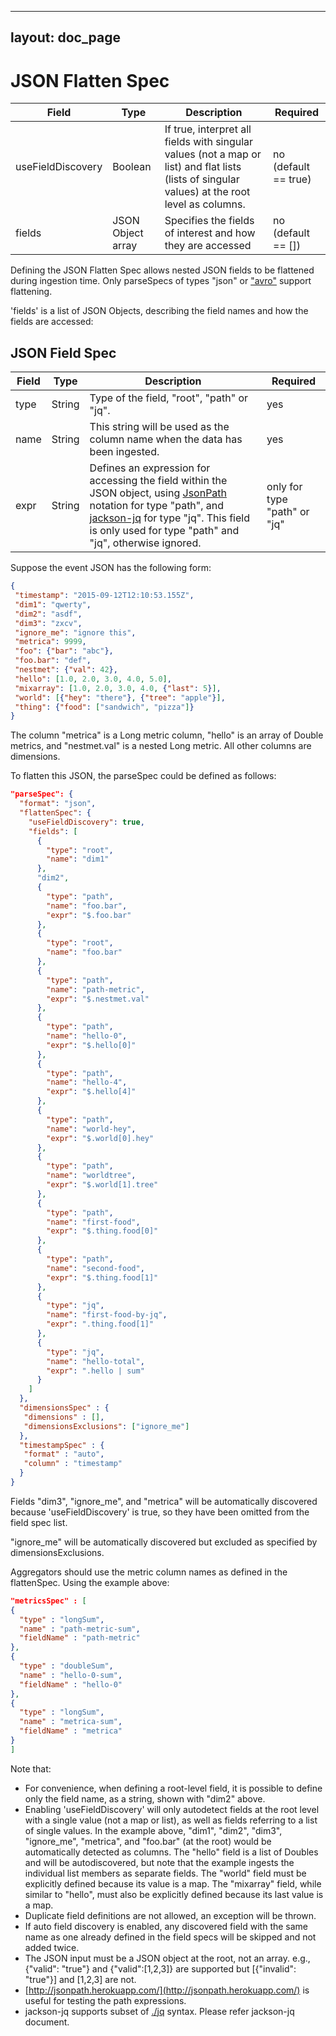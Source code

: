 <!--
  ~ Licensed to the Apache Software Foundation (ASF) under one
  ~ or more contributor license agreements.  See the NOTICE file
  ~ distributed with this work for additional information
  ~ regarding copyright ownership.  The ASF licenses this file
  ~ to you under the Apache License, Version 2.0 (the
  ~ "License"); you may not use this file except in compliance
  ~ with the License.  You may obtain a copy of the License at
  ~
  ~   http://www.apache.org/licenses/LICENSE-2.0
  ~
  ~ Unless required by applicable law or agreed to in writing,
  ~ software distributed under the License is distributed on an
  ~ "AS IS" BASIS, WITHOUT WARRANTIES OR CONDITIONS OF ANY
  ~ KIND, either express or implied.  See the License for the
  ~ specific language governing permissions and limitations
  ~ under the License.
  -->

---
layout: doc_page
---

# JSON Flatten Spec

| Field | Type | Description | Required |
|-------|------|-------------|----------|
| useFieldDiscovery | Boolean | If true, interpret all fields with singular values (not a map or list) and flat lists (lists of singular values) at the root level as columns. | no (default == true) |
| fields | JSON Object array | Specifies the fields of interest and how they are accessed | no (default == []) |

Defining the JSON Flatten Spec allows nested JSON fields to be flattened during ingestion time. Only parseSpecs of types "json" or ["avro"](../development/extensions-core/avro.html) support flattening.

'fields' is a list of JSON Objects, describing the field names and how the fields are accessed:

## JSON Field Spec

| Field | Type | Description | Required |
|-------|------|-------------|----------|
| type | String | Type of the field, "root", "path" or "jq". | yes |
| name | String | This string will be used as the column name when the data has been ingested.  | yes |
| expr | String | Defines an expression for accessing the field within the JSON object, using [JsonPath](https://github.com/jayway/JsonPath) notation for type "path", and [jackson-jq](https://github.com/eiiches/jackson-jq) for type "jq". This field is only used for type "path" and "jq", otherwise ignored. | only for type "path" or "jq" |

Suppose the event JSON has the following form:

```json
{
 "timestamp": "2015-09-12T12:10:53.155Z",
 "dim1": "qwerty",
 "dim2": "asdf",
 "dim3": "zxcv",
 "ignore_me": "ignore this",
 "metrica": 9999,
 "foo": {"bar": "abc"},
 "foo.bar": "def",
 "nestmet": {"val": 42},
 "hello": [1.0, 2.0, 3.0, 4.0, 5.0],
 "mixarray": [1.0, 2.0, 3.0, 4.0, {"last": 5}],
 "world": [{"hey": "there"}, {"tree": "apple"}],
 "thing": {"food": ["sandwich", "pizza"]}
}
```

The column "metrica" is a Long metric column, "hello" is an array of Double metrics, and "nestmet.val" is a nested Long metric. All other columns are dimensions.

To flatten this JSON, the parseSpec could be defined as follows:

```json
"parseSpec": {
  "format": "json",
  "flattenSpec": {
    "useFieldDiscovery": true,
    "fields": [
      {
        "type": "root",
        "name": "dim1"
      },
      "dim2",
      {
        "type": "path",
        "name": "foo.bar",
        "expr": "$.foo.bar"
      },
      {
        "type": "root",
        "name": "foo.bar"
      },
      {
        "type": "path",
        "name": "path-metric",
        "expr": "$.nestmet.val"
      },
      {
        "type": "path",
        "name": "hello-0",
        "expr": "$.hello[0]"
      },
      {
        "type": "path",
        "name": "hello-4",
        "expr": "$.hello[4]"
      },
      {
        "type": "path",
        "name": "world-hey",
        "expr": "$.world[0].hey"
      },
      {
        "type": "path",
        "name": "worldtree",
        "expr": "$.world[1].tree"
      },
      {
        "type": "path",
        "name": "first-food",
        "expr": "$.thing.food[0]"
      },
      {
        "type": "path",
        "name": "second-food",
        "expr": "$.thing.food[1]"
      },
      {
        "type": "jq",
        "name": "first-food-by-jq",
        "expr": ".thing.food[1]"
      },
      {
        "type": "jq",
        "name": "hello-total",
        "expr": ".hello | sum"
      }
    ]
  },
  "dimensionsSpec" : {
   "dimensions" : [],
   "dimensionsExclusions": ["ignore_me"]
  },
  "timestampSpec" : {
   "format" : "auto",
   "column" : "timestamp"
  }
}
```

Fields "dim3", "ignore_me", and "metrica" will be automatically discovered because 'useFieldDiscovery' is true, so they have been omitted from the field spec list.

"ignore_me" will be automatically discovered but excluded as specified by dimensionsExclusions.

Aggregators should use the metric column names as defined in the flattenSpec. Using the example above:

```json
"metricsSpec" : [ 
{
  "type" : "longSum",
  "name" : "path-metric-sum",
  "fieldName" : "path-metric"
}, 
{
  "type" : "doubleSum",
  "name" : "hello-0-sum",
  "fieldName" : "hello-0"
},
{
  "type" : "longSum",
  "name" : "metrica-sum",
  "fieldName" : "metrica"
}
]
```

Note that:

* For convenience, when defining a root-level field, it is possible to define only the field name, as a string, shown with "dim2" above.
* Enabling 'useFieldDiscovery' will only autodetect fields at the root level with a single value (not a map or list), as well as fields referring to a list of single values. In the example above, "dim1", "dim2", "dim3", "ignore_me", "metrica", and "foo.bar" (at the root) would be automatically detected as columns. The "hello" field is a list of Doubles and will be autodiscovered, but note that the example ingests the individual list members as separate fields. The "world" field must be explicitly defined because its value is a map. The "mixarray" field, while similar to "hello", must also be explicitly defined because its last value is a map.  
* Duplicate field definitions are not allowed, an exception will be thrown.
* If auto field discovery is enabled, any discovered field with the same name as one already defined in the field specs will be skipped and not added twice.
* The JSON input must be a JSON object at the root, not an array. e.g., {"valid": "true"} and {"valid":[1,2,3]} are supported but [{"invalid": "true"}] and [1,2,3] are not.
* [http://jsonpath.herokuapp.com/](http://jsonpath.herokuapp.com/) is useful for testing the path expressions.
* jackson-jq supports subset of [./jq](https://stedolan.github.io/jq/) syntax.  Please refer jackson-jq document.
